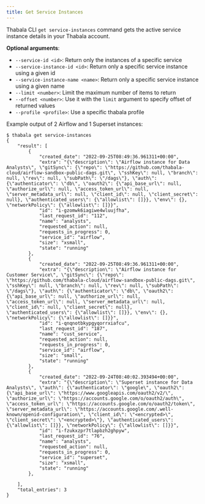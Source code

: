 ```yaml
---
title: Get Service Instances
---
```


Thabala CLI `get service-instances` command gets the active service instance details in your Thabala account.

**Optional arguments**:

* `--service-id <id>`: Return only the instances of a specific service
* `--service-instance-id <id>`: Return only a specific service instance using a given id
* `--service-instance-name <name>`: Return only a specific service instance using a given name
* `--limit <number>`: Limit the maximum number of items to return
* `--offset <number>`: Use it with the `limit` argument to specify offset of returned values
* `--profile <profile>`: Use a specific thabala profile

Example output of 2 Airflow and 1 Superset instances:
```shell
$ thabala get service-instances
{
    "result": [
        {
            "created_date": "2022-09-25T08:49:36.961311+00:00",
            "extra": "{\"description\": \"Airflow instance for Data Analysts\", \"gitSync\": {\"repo\": \"https://github.com/thabala-cloud/airflow-sandbox-public-dags.git\", \"sshKey\": null, \"branch\": null, \"rev\": null, \"subPath\": \"/dags\"}, \"auth\": {\"authenticator\": \"db\", \"oauth2\": {\"api_base_url\": null, \"authorize_url\": null, \"access_token_url\": null, \"server_metadata_url\": null, \"client_id\": null, \"client_secret\": null}, \"authenticated_users\": {\"allowlist\": []}}, \"env\": {}, \"networkPolicy\": {\"allowlist\": []}}",
            "id": "i-gzomwk6iagiwe4wluujfha",
            "last_request_id": "112",
            "name": "analysts",
            "requested_action": null,
            "requests_in_progress": 0,
            "service_id": "airflow",
            "size": "xsmall",
            "state": "running"
        },
        {
            "created_date": "2022-09-25T08:49:36.961311+00:00",
            "extra": "{\"description\": \"Airflow instance for Customer Service\", \"gitSync\": {\"repo\": \"https://github.com/thabala-cloud/airflow-sandbox-public-dags.git\", \"sshKey\": null, \"branch\": null, \"rev\": null, \"subPath\": \"/dags\"}, \"auth\": {\"authenticator\": \"db\", \"oauth2\": {\"api_base_url\": null, \"authorize_url\": null, \"access_token_url\": null, \"server_metadata_url\": null, \"client_id\": null, \"client_secret\": null}, \"authenticated_users\": {\"allowlist\": []}}, \"env\": {}, \"networkPolicy\": {\"allowlist\": []}}",
            "id": "i-qnqnotbkypgyqorrxiafcu",
            "last_request_id": "187",
            "name": "cust_service",
            "requested_action": null,
            "requests_in_progress": 0,
            "service_id": "airflow",
            "size": "small",
            "state": "running"
        },
        {
            "created_date": "2022-09-24T08:40:02.393494+00:00",
            "extra": "{\"description\": \"Superset instance for Data Analysts\", \"auth\": {\"authenticator\": \"google\", \"oauth2\": {\"api_base_url\": \"https://www.googleapis.com/oauth2/v2/\", \"authorize_url\": \"https://accounts.google.com/o/oauth2/auth\", \"access_token_url\": \"https://accounts.google.com/o/oauth2/token\", \"server_metadata_url\": \"https://accounts.google.com/.well-known/openid-configuration\", \"client_id\": \"<encrypted>\", \"client_secret\": \"<encrypted>\"}, \"authenticated_users\": {\"allowlist\": []}}, \"networkPolicy\": {\"allowlist\": []}}",
            "id": "i-fzukxzpr7tlapbzh2ghpyw",
            "last_request_id": "76",
            "name": "analysts",
            "requested_action": null,
            "requests_in_progress": 0,
            "service_id": "superset",
            "size": "xsmall",
            "state": "running"
        },

    ],
    "total_entries": 3
}
```
